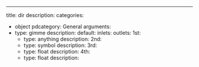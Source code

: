 ---
title: dir
description:
categories:
 - object
pdcategory: General
arguments:
- type: gimme
  description:
  default:
inlets:
outlets:
  1st:
  - type: anything
    description:
  2nd:
  - type: symbol
    description:
  3rd:
  - type: float
    description:
  4th:
  - type: float
    description:
